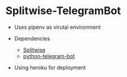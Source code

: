 # Splitwise-TelegramBot

- Uses pipenv as virutal environment

- Dependencies
    * [Splitwise]()
    * [python-telegram-bot]()

- Using heroku for deployment